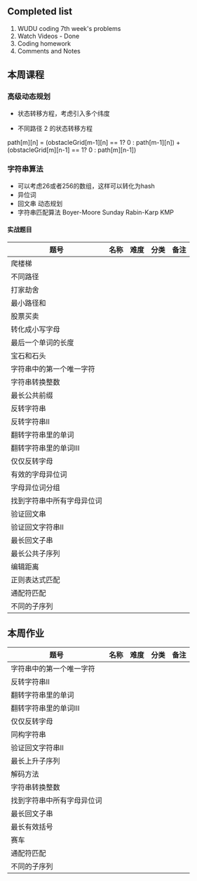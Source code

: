 ## Completed list
1. WUDU coding 7th week's problems
1. Watch Videos - Done
1. Coding homework
1. Comments and Notes

## 本周课程

### 高级动态规划

- 状态转移方程，考虑引入多个纬度

- 不同路径 2 的状态转移方程

path[m][n] = (obstacleGrid[m-1][n] == 1? 0 : path[m-1][n]) + (obstacleGrid[m][n-1] == 1? 0 : path[m][n-1])  

### 字符串算法

- 可以考虑26或者256的数组，这样可以转化为hash
- 异位词
- 回文串 
动态规划
- 字符串匹配算法
Boyer-Moore
Sunday
Rabin-Karp
KMP

#### 实战题目

| 题号 | 名称 | 难度 | 分类 | 备注 |
| --- | --- | --- | --- | --- |
|爬楼梯|
|不同路径|
|打家劫舍|
|最小路径和|
|股票买卖|
|转化成小写字母|
|最后一个单词的长度|
|宝石和石头|
|字符串中的第一个唯一字符|
|字符串转换整数|
|最长公共前缀|
|反转字符串|
|反转字符串II|
|翻转字符串里的单词|
|翻转字符串里的单词III|
|仅仅反转字母|
|有效的字母异位词|
|字母异位词分组|
|找到字符串中所有字母异位词|
|验证回文串|
|验证回文字符串II|
|最长回文子串|
|最长公共子序列|
|编辑距离|
|正则表达式匹配|
|通配符匹配|
|不同的子序列|


## 本周作业

| 题号 | 名称 | 难度 | 分类 | 备注 |
| --- | --- | --- | --- | --- |
|字符串中的第一个唯一字符|
|反转字符串II|
|翻转字符串里的单词|
|翻转字符串里的单词III|
|仅仅反转字母|
|同构字符串|
|验证回文字符串II|
|最长上升子序列|
|解码方法|
|字符串转换整数|
|找到字符串中所有字母异位词|
|最长回文子串|
|最长有效括号|
|赛车|
|通配符匹配|
|不同的子序列|


